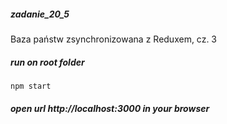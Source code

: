 ##### zadanie_20_5

Baza państw zsynchronizowana z Reduxem, cz. 3

##### run on root folder

`npm start`

##### open url http://localhost:3000 in your browser
